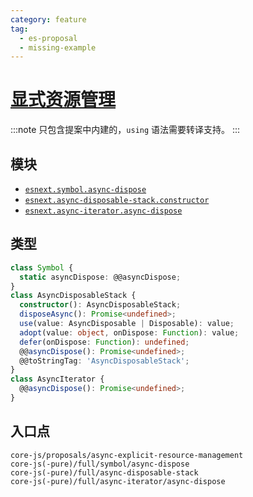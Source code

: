 ```yaml
---
category: feature
tag:
  - es-proposal
  - missing-example
---
```


# [显式资源管理](https://github.com/tc39/proposal-async-explicit-resource-management)

:::note
只包含提案中内建的，`using` 语法需要转译支持。
:::

## 模块

- [`esnext.symbol.async-dispose`](https://github.com/zloirock/core-js/blob/master/packages/core-js/modules/esnext.symbol.async-dispose.js)
- [`esnext.async-disposable-stack.constructor`](https://github.com/zloirock/core-js/blob/master/packages/core-js/modules/esnext.async-disposable-stack.constructor.js)
- [`esnext.async-iterator.async-dispose`](https://github.com/zloirock/core-js/blob/master/packages/core-js/modules/esnext.async-iterator.async-dispose.js)

## 类型

```ts
class Symbol {
  static asyncDispose: @@asyncDispose;
}
class AsyncDisposableStack {
  constructor(): AsyncDisposableStack;
  disposeAsync(): Promise<undefined>;
  use(value: AsyncDisposable | Disposable): value;
  adopt(value: object, onDispose: Function): value;
  defer(onDispose: Function): undefined;
  @@asyncDispose(): Promise<undefined>;
  @@toStringTag: 'AsyncDisposableStack';
}
class AsyncIterator {
  @@asyncDispose(): Promise<undefined>;
}
```

## 入口点

```
core-js/proposals/async-explicit-resource-management
core-js(-pure)/full/symbol/async-dispose
core-js(-pure)/full/async-disposable-stack
core-js(-pure)/full/async-iterator/async-dispose
```
